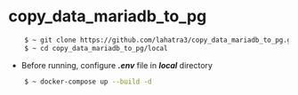# copy_data_mariadb_to_pg

```bash
    $ ~ git clone https://github.com/lahatra3/copy_data_mariadb_to_pg.git
    $ ~ cd copy_data_mariadb_to_pg/local
```
- Before running, configure ***.env*** file in ***local*** directory

```bash
    $ ~ docker-compose up --build -d
```